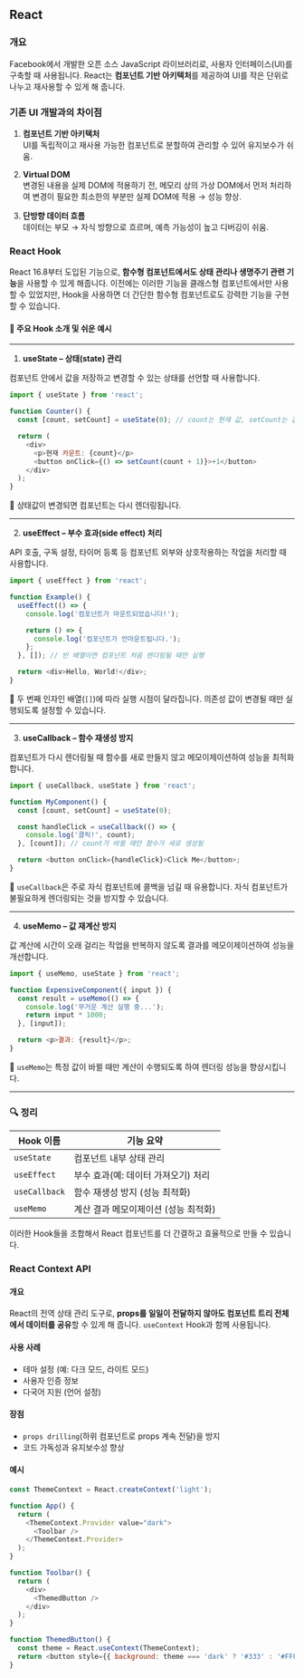 
## React

### 개요

Facebook에서 개발한 오픈 소스 JavaScript 라이브러리로, 사용자 인터페이스(UI)를 구축할 때 사용됩니다. React는 **컴포넌트 기반 아키텍처**를 제공하여 UI를 작은 단위로 나누고 재사용할 수 있게 해 줍니다.

### 기존 UI 개발과의 차이점

1. **컴포넌트 기반 아키텍처**\
   UI를 독립적이고 재사용 가능한 컴포넌트로 분할하여 관리할 수 있어 유지보수가 쉬움.

2. **Virtual DOM**\
   변경된 내용을 실제 DOM에 적용하기 전, 메모리 상의 가상 DOM에서 먼저 처리하여 변경이 필요한 최소한의 부분만 실제 DOM에 적용 → 성능 향상.

3. **단방향 데이터 흐름**\
   데이터는 부모 → 자식 방향으로 흐르며, 예측 가능성이 높고 디버깅이 쉬움.

### React Hook

React 16.8부터 도입된 기능으로, **함수형 컴포넌트에서도 상태 관리나 생명주기 관련 기능**을 사용할 수 있게 해줍니다. 이전에는 이러한 기능을 클래스형 컴포넌트에서만 사용할 수 있었지만, Hook을 사용하면 더 간단한 함수형 컴포넌트로도 강력한 기능을 구현할 수 있습니다.

#### 🔧 주요 Hook 소개 및 쉬운 예시

---

1. **useState – 상태(state) 관리**

컴포넌트 안에서 값을 저장하고 변경할 수 있는 상태를 선언할 때 사용합니다.

```javascript
import { useState } from 'react';

function Counter() {
  const [count, setCount] = useState(0); // count는 현재 값, setCount는 값 변경 함수

  return (
    <div>
      <p>현재 카운트: {count}</p>
      <button onClick={() => setCount(count + 1)}>+1</button>
    </div>
  );
}
```

📌 상태값이 변경되면 컴포넌트는 다시 렌더링됩니다.

---

2. **useEffect – 부수 효과(side effect) 처리**

API 호출, 구독 설정, 타이머 등록 등 컴포넌트 외부와 상호작용하는 작업을 처리할 때 사용합니다.

```javascript
import { useEffect } from 'react';

function Example() {
  useEffect(() => {
    console.log('컴포넌트가 마운트되었습니다!');

    return () => {
      console.log('컴포넌트가 언마운트됩니다.');
    };
  }, []); // 빈 배열이면 컴포넌트 처음 렌더링될 때만 실행

  return <div>Hello, World!</div>;
}
```

📌 두 번째 인자인 배열(`[]`)에 따라 실행 시점이 달라집니다. 의존성 값이 변경될 때만 실행되도록 설정할 수 있습니다.

---

3. **useCallback – 함수 재생성 방지**

컴포넌트가 다시 렌더링될 때 함수를 새로 만들지 않고 메모이제이션하여 성능을 최적화합니다.

```javascript
import { useCallback, useState } from 'react';

function MyComponent() {
  const [count, setCount] = useState(0);

  const handleClick = useCallback(() => {
    console.log('클릭!', count);
  }, [count]); // count가 바뀔 때만 함수가 새로 생성됨

  return <button onClick={handleClick}>Click Me</button>;
}
```

📌 `useCallback`은 주로 자식 컴포넌트에 콜백을 넘길 때 유용합니다. 자식 컴포넌트가 불필요하게 렌더링되는 것을 방지할 수 있습니다.

---

4. **useMemo – 값 재계산 방지**

값 계산에 시간이 오래 걸리는 작업을 반복하지 않도록 결과를 메모이제이션하여 성능을 개선합니다.

```javascript
import { useMemo, useState } from 'react';

function ExpensiveComponent({ input }) {
  const result = useMemo(() => {
    console.log('무거운 계산 실행 중...');
    return input * 1000;
  }, [input]);

  return <p>결과: {result}</p>;
}
```

📌 `useMemo`는 특정 값이 바뀔 때만 계산이 수행되도록 하여 렌더링 성능을 향상시킵니다.

---

### 🔍 정리

| Hook 이름       | 기능 요약                 |
| ------------- | --------------------- |
| `useState`    | 컴포넌트 내부 상태 관리         |
| `useEffect`   | 부수 효과(예: 데이터 가져오기) 처리 |
| `useCallback` | 함수 재생성 방지 (성능 최적화)    |
| `useMemo`     | 계산 결과 메모이제이션 (성능 최적화) |

이러한 Hook들을 조합해서 React 컴포넌트를 더 간결하고 효율적으로 만들 수 있습니다.


### React Context API

#### 개요

React의 전역 상태 관리 도구로, **props를 일일이 전달하지 않아도 컴포넌트 트리 전체에서 데이터를 공유**할 수 있게 해 줍니다. `useContext` Hook과 함께 사용됩니다.

#### 사용 사례

- 테마 설정 (예: 다크 모드, 라이트 모드)
- 사용자 인증 정보
- 다국어 지원 (언어 설정)

#### 장점

- `props drilling`(하위 컴포넌트로 props 계속 전달)을 방지
- 코드 가독성과 유지보수성 향상

#### 예시

```javascript
const ThemeContext = React.createContext('light');

function App() {
  return (
    <ThemeContext.Provider value="dark">
      <Toolbar />
    </ThemeContext.Provider>
  );
}

function Toolbar() {
  return (
    <div>
      <ThemedButton />
    </div>
  );
}

function ThemedButton() {
  const theme = React.useContext(ThemeContext);
  return <button style={{ background: theme === 'dark' ? '#333' : '#FFF' }}>Button</button>;
}
```